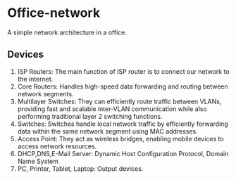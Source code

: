 # Office-network
A simple network architecture in a office.

## Devices
1. ISP Routers:  The main function of ISP router is to connect our network to the internet.
2. Core Routers:  Handles high-speed data forwarding and routing between network segments. 
3. Multilayer Switches: They can efficiently route traffic between VLANs, providing fast and scalable inter-VLAN communication while also performing traditional layer 2 switching functions.
4. Switches:  Switches handle local network traffic by efficiently forwarding data within the same network segment using MAC addresses.
5. Access Point: They act as wireless bridges, enabling mobile devices to access network resources.
6. DHCP,DNS,E-Mail Server: Dynamic Host Configuration Protocol, Domain Name System
7. PC, Printer, Tablet, Laptop: Output devices.
